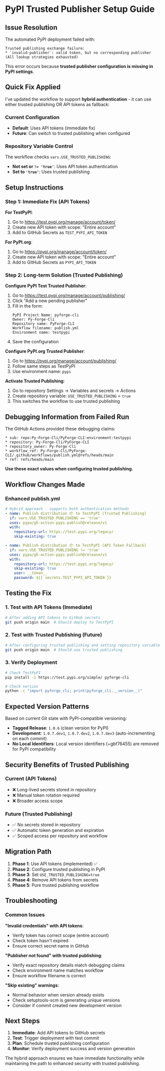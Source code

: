 # PyPI Trusted Publisher Setup Guide

## Issue Resolution

The automated PyPI deployment failed with:

```
Trusted publishing exchange failure: 
* `invalid-publisher`: valid token, but no corresponding publisher (All lookup strategies exhausted)
```

This error occurs because **trusted publisher configuration is missing in PyPI settings**.

## Quick Fix Applied

I've updated the workflow to support **hybrid authentication** - it can use either trusted publishing OR API tokens as fallback:

### Current Configuration
- **Default**: Uses API tokens (immediate fix)
- **Future**: Can switch to trusted publishing when configured

### Repository Variable Control
The workflow checks `vars.USE_TRUSTED_PUBLISHING`:
- **Not set or `!= 'true'`**: Uses API token authentication
- **Set to `'true'`**: Uses trusted publishing

## Setup Instructions

### Step 1: Immediate Fix (API Tokens)

**For TestPyPI**:
1. Go to https://test.pypi.org/manage/account/token/
2. Create new API token with scope: "Entire account"
3. Add to GitHub Secrets as `TEST_PYPI_API_TOKEN`

**For PyPI.org**:
1. Go to https://pypi.org/manage/account/token/
2. Create new API token with scope: "Entire account" 
3. Add to GitHub Secrets as `PYPI_API_TOKEN`

### Step 2: Long-term Solution (Trusted Publishing)

**Configure PyPI Test Trusted Publisher**:
1. Go to https://test.pypi.org/manage/account/publishing/
2. Click "Add a new pending publisher"
3. Fill in the form:
   ```
   PyPI Project Name: pyforge-cli
   Owner: Py-Forge-Cli
   Repository name: PyForge-CLI
   Workflow filename: publish.yml
   Environment name: testpypi
   ```
4. Save the configuration

**Configure PyPI.org Trusted Publisher**:
1. Go to https://pypi.org/manage/account/publishing/
2. Follow same steps as TestPyPI
3. Use environment name: `pypi`

**Activate Trusted Publishing**:
1. Go to repository Settings → Variables and secrets → Actions
2. Create repository variable: `USE_TRUSTED_PUBLISHING` = `true`
3. This switches the workflow to use trusted publishing

## Debugging Information from Failed Run

The GitHub Actions provided these debugging claims:
```
* sub: repo:Py-Forge-Cli/PyForge-CLI:environment:testpypi
* repository: Py-Forge-Cli/PyForge-CLI
* repository_owner: Py-Forge-Cli
* workflow_ref: Py-Forge-Cli/PyForge-CLI/.github/workflows/publish.yml@refs/heads/main
* ref: refs/heads/main
```

**Use these exact values when configuring trusted publishing.**

## Workflow Changes Made

### Enhanced publish.yml
```yaml
# Hybrid approach - supports both authentication methods
- name: Publish distribution 📦 to TestPyPI (Trusted Publishing)
  if: vars.USE_TRUSTED_PUBLISHING == 'true'
  uses: pypa/gh-action-pypi-publish@release/v1
  with:
    repository-url: https://test.pypi.org/legacy/
    skip-existing: true

- name: Publish distribution 📦 to TestPyPI (API Token Fallback)
  if: vars.USE_TRUSTED_PUBLISHING != 'true'
  uses: pypa/gh-action-pypi-publish@release/v1
  with:
    repository-url: https://test.pypi.org/legacy/
    skip-existing: true
    user: __token__
    password: ${{ secrets.TEST_PYPI_API_TOKEN }}
```

## Testing the Fix

### 1. Test with API Tokens (Immediate)
```bash
# After adding API tokens to GitHub secrets
git push origin main  # Should deploy to TestPyPI
```

### 2. Test with Trusted Publishing (Future)
```bash
# After configuring trusted publishing and setting repository variable
git push origin main  # Should use trusted publishing
```

### 3. Verify Deployment
```bash
# Check TestPyPI
pip install -i https://test.pypi.org/simple/ pyforge-cli

# Check version
python -c "import pyforge_cli; print(pyforge_cli.__version__)"
```

## Expected Version Patterns

Based on current Git state with PyPI-compatible versioning:
- **Tagged Release**: `1.0.6` (clean version for PyPI)
- **Development**: `1.0.7.dev1`, `1.0.7.dev2`, `1.0.7.dev3` (auto-incrementing on each commit)
- **No Local Identifiers**: Local version identifiers (+gbf76455) are removed for PyPI compatibility

## Security Benefits of Trusted Publishing

### Current (API Tokens)
- ❌ Long-lived secrets stored in repository
- ❌ Manual token rotation required
- ❌ Broader access scope

### Future (Trusted Publishing)
- ✅ No secrets stored in repository
- ✅ Automatic token generation and expiration
- ✅ Scoped access per repository and workflow

## Migration Path

1. **Phase 1**: Use API tokens (implemented) ✅
2. **Phase 2**: Configure trusted publishing in PyPI
3. **Phase 3**: Set `USE_TRUSTED_PUBLISHING=true`
4. **Phase 4**: Remove API tokens from secrets
5. **Phase 5**: Pure trusted publishing workflow

## Troubleshooting

### Common Issues

**"Invalid credentials" with API tokens**:
- Verify token has correct scope (entire account)
- Check token hasn't expired
- Ensure correct secret name in GitHub

**"Publisher not found" with trusted publishing**:
- Verify exact repository details match debugging claims
- Check environment name matches workflow
- Ensure workflow filename is correct

**"Skip existing" warnings**:
- Normal behavior when version already exists
- Check setuptools-scm is generating unique versions
- Consider if commit created new development version

## Next Steps

1. **Immediate**: Add API tokens to GitHub secrets
2. **Test**: Trigger deployment with test commit
3. **Plan**: Schedule trusted publishing configuration
4. **Monitor**: Verify deployment success and version generation

The hybrid approach ensures we have immediate functionality while maintaining the path to enhanced security with trusted publishing.